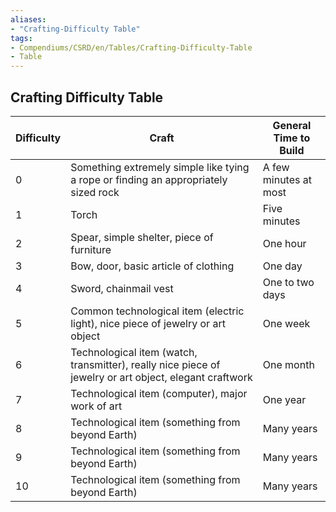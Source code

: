 ```yaml
---
aliases:
- "Crafting-Difficulty Table"
tags:
- Compendiums/CSRD/en/Tables/Crafting-Difficulty-Table
- Table
---
```


## Crafting Difficulty Table
| Difficulty | Craft                                                                                                  | General Time to Build |
|------------|--------------------------------------------------------------------------------------------------------|-----------------------|
| 0          | Something extremely simple like tying a rope or finding an appropriately sized rock                    | A few minutes at most |
| 1          | Torch                                                                                                  | Five minutes          |
| 2          | Spear, simple shelter, piece of furniture                                                              | One hour              |
| 3          | Bow, door, basic article of clothing                                                                   | One day               |
| 4          | Sword, chainmail vest                                                                                  | One to two days       |
| 5          | Common technological item (electric light), nice piece of jewelry or art object                        | One week              |
| 6          | Technological item (watch, transmitter), really nice piece of jewelry or art object, elegant craftwork | One month             |
| 7          | Technological item (computer), major work of art                                                       | One year              |
| 8          | Technological item (something from beyond Earth)                                                       | Many years            |
| 9          | Technological item (something from beyond Earth)                                                       | Many years            |
| 10         | Technological item (something from beyond Earth)                                                       | Many years            |
